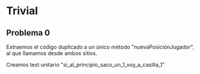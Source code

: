 # Trivial

## Problema 0

Extraemos el código duplicado a un único método "nuevaPosiciónJugador", al que llamamos desde ambos sitios.

Creamos test unitario "si_al_principio_saco_un_1_voy_a_casilla_1"